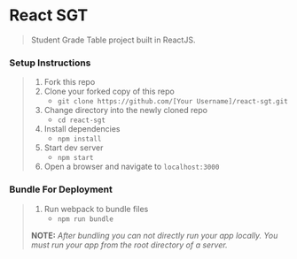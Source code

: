 # React SGT

> Student Grade Table project built in ReactJS.

### Setup Instructions

> 1. Fork this repo
> 1. Clone your forked copy of this repo
>    - `git clone https://github.com/[Your Username]/react-sgt.git`
> 1. Change directory into the newly cloned repo
>    - `cd react-sgt`
> 1. Install dependencies 
>    - `npm install`
> 1. Start dev server
>    - `npm start`
> 1. Open a browser and navigate to `localhost:3000` 

### Bundle For Deployment

> 1. Run webpack to bundle files
>    - `npm run bundle`
> 
> **NOTE:** *After bundling you can not directly run your app locally. You must run your app from the root directory of a server.*
